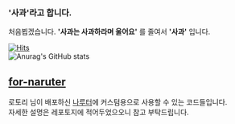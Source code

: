 ### '사과'라고 합니다.

처음뵙겠습니다. **'사과는 사과하라며 울어요'** 를 줄여서 **'사과'** 입니다.

[![Hits](https://hits.seeyoufarm.com/api/count/incr/badge.svg?url=https%3A%2F%2Fgithub.com%2FAppleapologize&count_bg=%23FF2D2D&title_bg=%23555555&icon=&icon_color=%23E7E7E7&title=Visiter&edge_flat=false)](https://hits.seeyoufarm.com)
<br>
![Anurag's GitHub stats](https://github-readme-stats.vercel.app/api?username=Appleapologize&show_icons=true&theme=shadow_red)

## <a href="https://github.com/Appleapologize/for-naruter">for-naruter</a>
로토리 님이 배포하신 <a href="https://github.com/rotorri/naruter">나루터</a>에 커스텀용으로 사용할 수 있는 코드들입니다.
<br>자세한 설명은 레포토지에 적어두었으오니 참고 부탁드립니다.


<!--
```
이곳에 박스 넣어서 인용문처럼 가능(복사 기능 포함됨)
```
제목은 #(한칸 띄기)으로(#이 더 붙을 수록 작은 제목)
**로 둘러싸면 글씨 두껍게 가능
**Appleapologize/Appleapologize** is a ✨ _special_ ✨ repository because its `README.md` (this file) appears on your GitHub profile.

Here are some ideas to get you started:

밑이 li코드 사용한 것과 동일한 것
- 🔭 I’m currently working on ...
- 🌱 I’m currently learning ...
- 👯 I’m looking to collaborate on ...
- 🤔 I’m looking for help with ...
- 💬 Ask me about ...
- 📫 How to reach me: ...
- 😄 Pronouns: ...
- ⚡ Fun fact: ...
-->
